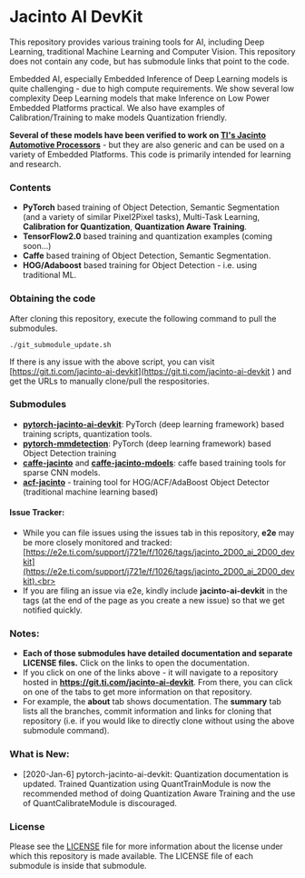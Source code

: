 # Jacinto AI DevKit

This repository provides various training tools for AI, including Deep Learning, traditional Machine Learning and Computer Vision. This repository does not contain any code, but has submodule links that point to the code. 

Embedded AI, especially Embedded Inference of Deep Learning models is quite challenging - due to high compute requirements. We show several low complexity Deep Learning models that make  Inference on Low Power Embedded Platforms practical. We also have examples of Calibration/Training to make models Quantization friendly.

**Several of these models have been verified to work on [TI's Jacinto Automotive Processors](http://www.ti.com/processors/automotive-processors/tdax-adas-socs/overview.html)**  - but they are also generic and can be used on a variety of Embedded Platforms. This code is primarily intended for learning and research. 

### Contents
- **PyTorch** based training of Object Detection, Semantic Segmentation (and a variety of similar Pixel2Pixel tasks), Multi-Task Learning, **Calibration for Quantization**, **Quantization Aware Training**.
- **TensorFlow2.0** based training and quantization examples (coming soon...)
- **Caffe** based training of Object Detection, Semantic Segmentation.
- **HOG/Adaboost** based training for Object Detection - i.e. using traditional ML.
 

### Obtaining the code
After cloning this repository, execute the following command to pull the submodules.
```
./git_submodule_update.sh
```
If there is any issue with the above script, you can visit [https://git.ti.com/jacinto-ai-devkit](https://git.ti.com/jacinto-ai-devkit ) and get the URLs to manually clone/pull the respositories.


### Submodules

- [**pytorch-jacinto-ai-devkit**](https://git.ti.com/cgit/jacinto-ai-devkit/pytorch-jacinto-ai-devkit/about/): PyTorch (deep learning framework) based training scripts, quantization tools.
- [**pytorch-mmdetection**](https://git.ti.com/cgit/jacinto-ai-devkit/pytorch-mmdetection/about/): PyTorch (deep learning framework) based Object Detection training
- [**caffe-jacinto**](https://git.ti.com/cgit/jacinto-ai-devkit/caffe-jacinto/about/) and [**caffe-jacinto-mdoels**](https://git.ti.com/cgit/jacinto-ai-devkit/caffe-jacinto-models/about/): caffe based training tools for sparse CNN models.
- [**acf-jacinto**](https://git.ti.com/cgit/jacinto-ai-devkit/acf-jacinto/about/) - training tool for HOG/ACF/AdaBoost Object Detector (traditional machine learning based)

#### **Issue Tracker**: 
- While you can file issues using the issues tab in this repository, **e2e** may be more closely monitored and tracked: [https://e2e.ti.com/support/j721e/f/1026/tags/jacinto_2D00_ai_2D00_devkit](https://e2e.ti.com/support/j721e/f/1026/tags/jacinto_2D00_ai_2D00_devkit).<br>
- If you are filing an issue via e2e, kindly include **jacinto-ai-devkit** in the tags (at the end of the page as you create a new issue) so that we get notified quickly.

### Notes: 
- **Each of those submodules have detailed documentation and separate LICENSE files.** Click on the links to open the documentation. 
- If you click on one of the links above - it will navigate to a repository hosted in **https://git.ti.com/jacinto-ai-devkit**. From there, you can click on one of the tabs to get more information on that repository. 
- For example, the **about** tab shows documentation. The **summary** tab lists all the branches, commit information and links for cloning that repository (i.e. if you would like to directly clone without using the above submodule command).


### What is New: 
- [2020-Jan-6] pytorch-jacinto-ai-devkit: Quantization documentation is updated. Trained Quantization using QuantTrainModule is now the recommended method of doing Quantization Aware Training and the use of QuantCalibrateModule is discouraged.

### License

Please see the [LICENSE](./LICENSE) file for more information about the license under which this repository is made available. The LICENSE file of each submodule is inside that submodule.